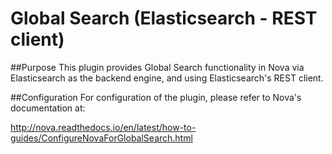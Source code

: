 # Global Search (Elasticsearch - REST client)

##Purpose
This plugin provides Global Search functionality in Nova via Elasticsearch as the backend engine, and using Elasticsearch's REST client.


##Configuration
For configuration of the plugin, please refer to Nova's documentation at:

http://nova.readthedocs.io/en/latest/how-to-guides/ConfigureNovaForGlobalSearch.html
